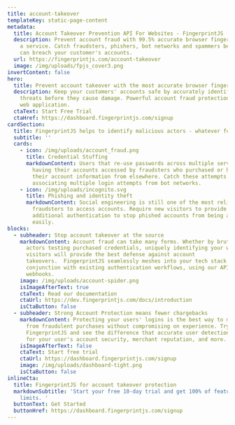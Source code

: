 ```yaml
---
title: account-takeover
templateKey: static-page-content
metadata:
  title: Account Takeover Prevention API For Websites - FingerprintJS
  description: Prevent account fraud with 99.5% accurate browser fingerprinting as
    a service. Catch fraudsters, phishers, bot networks and spammers before they
    can breach your customer's accounts.
  url: https://fingerprintjs.com/account-takeover
  image: /img/uploads/fpjs_cover3.png
invertContent: false
hero:
  title: Prevent account takeover with the most accurate browser fingerprinting API
  description: Keep your customers' accounts safe by accurately identifying
    threats before they cause damage. Powerful account fraud protection for any
    web application.
  ctaText: Start Free Trial
  ctaHref: https://dashboard.fingerprintjs.com/signup
cardSection:
  title: FingerprintJS helps to identify malicious actors - whatever form they take
  subtitle: ''
  cards:
    - icon: /img/uploads/account_fraud.png
      title: Credential Stuffing
      markdownContent: Users that re-use passwords across multiple services are at risk of
        having their accounts accessed by fraudsters who purchased or hacked
        their account information from elsewhere. Catch these attempts by
        associating multiple login attempts from bot networks.
    - icon: /img/uploads/incognito.svg
      title: Phishing and identity theft
      markdownContent: Social engineering is still one of the most reliable methods for
        fraudsters to access accounts. Require new visitors to provide
        additional authentication to stop phished accounts from being accessed
        easily.
blocks:
  - subheader: Stop account takeover at the source
    markdownContent: Account fraud can take many forms. Whether by brute force or individual
      actors testing purchased credentials, uniquely identifying your website
      visitors will provide the best defense against account
      takeovers.  FingerprintJS seamlessly meshes into your tech stack to run in
      conjunction with existing authentication workflows, using our API and
      webhooks.
    image: /img/uploads/account-spider.png
    isImageAfterText: true
    ctaText: Read our documentation
    ctaUrl: https://dev.fingerprintjs.com/docs/introduction
    isCtaButton: false
  - subheader: Strong Account Protection means fewer chargebacks
    markdownContent: Protecting your users' logins is the best way to mitigate chargebacks
      from fraudulent purchases without compromising on experience. Try
      FingerprintJS and see the difference that accurate user detection can make
      for your user's account security, merchant reputation, and more.
    isImageAfterText: false
    ctaText: Start free trial
    ctaUrl: https://dashboard.fingerprintjs.com/signup
    image: /img/uploads/dashboard-tight.png
    isCtaButton: false
inlineCta:
  title: FingerprintJS for account takeover protection
  markdownSubtitle: 'Start your free 10-day trial and get 100% of features with no usage
    limits. '
  buttonText: Get Started
  buttonHref: https://dashboard.fingerprintjs.com/signup
---
```

